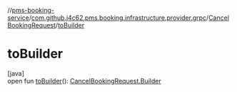 //[pms-booking-service](../../../index.md)/[com.github.j4c62.pms.booking.infrastructure.provider.grpc](../index.md)/[CancelBookingRequest](index.md)/[toBuilder](to-builder.md)

# toBuilder

[java]\
open fun [toBuilder](to-builder.md)(): [CancelBookingRequest.Builder](-builder/index.md)